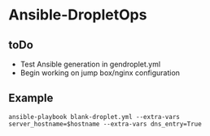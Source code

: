 # Ansible-DropletOps

## toDo

* Test Ansible generation in gendroplet.yml
* Begin working on jump box/nginx configuration

## Example

`ansible-playbook blank-droplet.yml --extra-vars server_hostname=$hostname --extra-vars dns_entry=True`